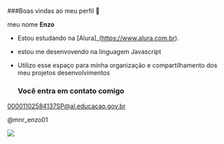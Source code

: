 ###Boas vindas ao meu perfil 🤑

meu nome **Enzo**

- Estou estudando na [Alura]_(https://www.alura.com.br).
- estou me desenvovendo na linguagem Javascript
- Utilizo esse espaço para minha organização e compartilhamento dos meu projetos desenvolvimentos

  ### Você entra em contato comigo

00001102584137SP@al.educacao.gov.br

@mnr_enzo01


![](https://media1.tenor.com/m/olZlJFMcImAAAAAd/haters-gonna-hate-kid.gif)





